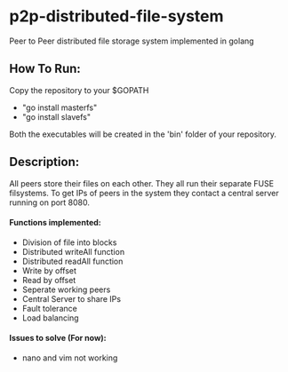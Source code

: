 # p2p-distributed-file-system
Peer to Peer distributed file storage system implemented in golang

## How To Run:
Copy the repository to your $GOPATH
- "go install masterfs"
- "go install slavefs"  

Both the executables will be created in the 'bin' folder of your repository.

## Description:
All peers store their files on each other. They all run their separate FUSE filsystems. To get IPs of peers
in the system they contact a central server running on port 8080.

#### Functions implemented:
- Division of file into blocks
- Distributed writeAll function
- Distributed readAll function
- Write by offset
- Read by offset
- Seperate working peers
- Central Server to share IPs
- Fault tolerance
- Load balancing

#### Issues to solve (For now):
- nano and vim not working

